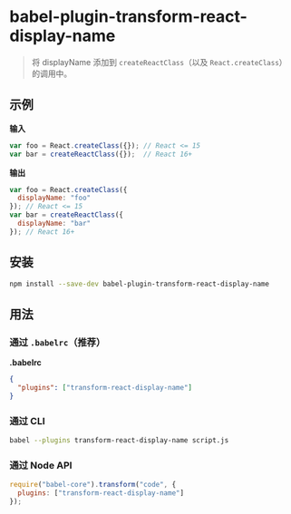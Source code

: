 # babel-plugin-transform-react-display-name

> 将 displayName 添加到 `createReactClass`（以及 `React.createClass`） 的调用中。

## 示例

**输入**

```js
var foo = React.createClass({}); // React <= 15
var bar = createReactClass({});  // React 16+
```

**输出**

```js
var foo = React.createClass({
  displayName: "foo"
}); // React <= 15
var bar = createReactClass({
  displayName: "bar"
}); // React 16+
```

## 安装

```sh
npm install --save-dev babel-plugin-transform-react-display-name
```

## 用法

### 通过 `.babelrc`（推荐）

**.babelrc**

```json
{
  "plugins": ["transform-react-display-name"]
}
```

### 通过 CLI

```sh
babel --plugins transform-react-display-name script.js
```

### 通过 Node API

```javascript
require("babel-core").transform("code", {
  plugins: ["transform-react-display-name"]
});
```
